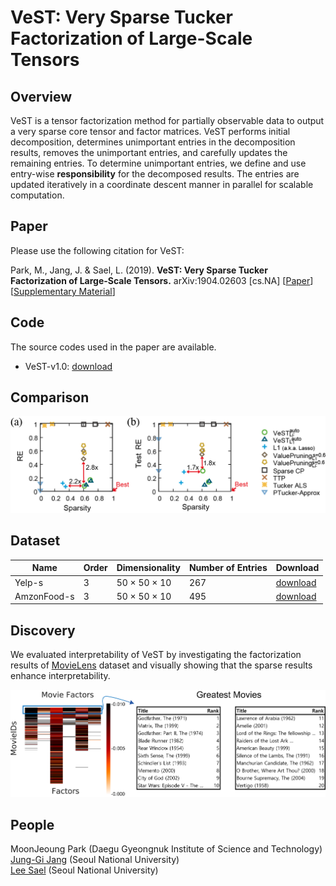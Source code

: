 # VeST: Very Sparse Tucker Factorization of Large-Scale Tensors 

## Overview
VeST is a tensor factorization method for partially observable data to output a very sparse core tensor and factor matrices.
VeST performs initial decomposition, determines unimportant entries in the decomposition results, removes the unimportant entries, and carefully updates the remaining entries.
To determine unimportant entries, we define and use entry-wise **responsibility** for the decomposed results.
The entries are updated iteratively in a coordinate descent manner in parallel for scalable computation.

## Paper
Please use the following citation for VeST:

Park, M., Jang, J.  & Sael, L. (2019). **VeST: Very Sparse Tucker Factorization of Large-Scale Tensors.**  arXiv:1904.02603 [cs.NA]
[[Paper](https://arxiv.org/abs/1904.02603)] [[Supplementary Material](/paper/supp-main.pdf)]

## Code
The source codes used in the paper are available. 
* VeST-v1.0: [download](/src/)

## Comparison
![compy_img](/img/Fig2.png)

## Dataset
| Name | Order | Dimensionality | Number of Entries | Download |
| --- | --- | --- | --- | --- |
| Yelp-s | 3 | 50 × 50 × 10 | 267 | [download](/sample/Yelp-s.zip) |
| AmzonFood-s | 3 | 50 × 50 × 10 | 495 | [download](/sample/AmzonFood-s.zip) |

## Discovery
We evaluated interpretability of VeST by investigating the factorization results of [MovieLens](https://grouplens.org/datasets/movielens/) dataset and visually showing that the sparse results enhance interpretability.

![discovery_img](/img/discovery.png)

## People
MoonJeoung Park (Daegu Gyeongnuk Institute of Science and Technology)  
[Jung-Gi Jang](https://datalab.snu.ac.kr/~jkjang) (Seoul National University)  
[Lee Sael](https://leesael.github.io/) (Seoul National University)
